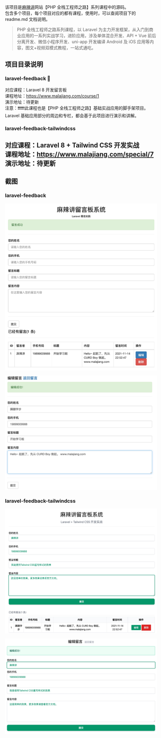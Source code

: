 该项目是[麻辣讲](https://www.malajiang.com)网站【PHP 全栈工程师之路】系列课程中的源码。  
包含多个项目，每个项目对应的都有课程，使用时，可以查阅项目下的 readme.md 文档说明。

>PHP 全栈工程师之路系列课程，以 Laravel 为主力开发框架，从入门到商业应用的一系列实战学习，进阶应用，涉及单体混合开发、API + Vue 前后分离开发、微信小程序开发、uni-app 开发编译 Android 及 iOS 应用等内容，图文+视频双模式教程，一站式通吃。
## 项目目录说明
### laravel-feedback 💼   
对应课程：Laravel 8 开发留言板  
课程地址：https://www.malajiang.com/course/1  
演示地址：待更新   
注意：❗️❗️❗️❗️❗️此课程也是【PHP 全栈工程师之路】基础实战应用的脚手架项目。Laravel 基础应用部分的周边和专栏，都会基于此项目进行演示和讲解。

### laravel-feedback-tailwindcss
对应课程：Laravel 8 + Tailwind CSS 开发实战  
课程地址：https://www.malajiang.com/special/7  
演示地址：待更新    
---
## 截图
### laravel-feedback
![](res/laravel-feedback/screenshot/index.jpg)

![](res/laravel-feedback/screenshot/edit.jpg)

### laravel-feedback-tailwindcss
![](res/laravel-feedback-tailwindcss/screenshot/index.jpg)

![](res/laravel-feedback-tailwindcss/screenshot/edit.jpg)